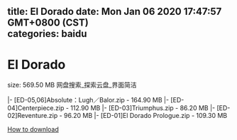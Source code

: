 
title: El Dorado
date: Mon Jan 06 2020 17:47:57 GMT+0800 (CST)    
categories: baidu
---

# El Dorado
size: 569.50 MB
 网盘搜索_探索云盘_界面简洁
 
|- [ED-05,06]Absolute：Lugh／Balor.zip - 164.90 MB
|- [ED-04]Centerpiece.zip - 112.90 MB
|- [ED-03]Triumphus.zip - 86.20 MB
|- [ED-02]Reventure.zip - 96.20 MB
|- [ED-01]El Dorado Prologue.zip - 109.30 MB

[How to download](https://bpcam.bemobtrk.com/go/2ceec3aa-1ca2-46d6-b9ff-aaa5c184517c?jno=3435)